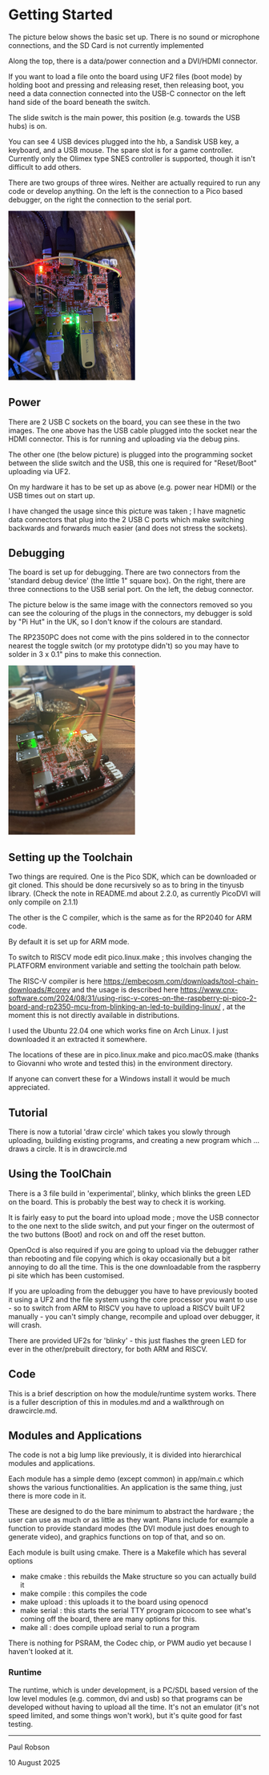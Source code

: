 # Getting Started

The picture below shows the basic set up. There is no sound or microphone connections, and the SD Card is not currently implemented

Along the top, there is a data/power connection and a DVI/HDMI connector. 

If you want to load a file onto the board using UF2 files (boot mode) by holding boot and pressing and releasing reset, then releasing boot, you need a data connection connected into the USB-C connector on the left hand side of the board beneath the switch.

The slide switch is the main power, this position (e.g. towards the USB hubs) is on.

You can see 4 USB devices plugged into the hb, a Sandisk USB key, a keyboard, and a USB mouse. The spare slot is for a game controller. Currently only the Olimex type SNES controller is supported, though it isn't difficult to add others.

There are two groups of three wires. Neither are actually required to run any code or develop anything. On the left is the connection to a Pico based debugger, on the right the connection to the serial port.

<img src="./assets/wiring.jpg" alt="wiring" style="zoom: 33%;" />

## Power

There are 2 USB C sockets on the board, you can see these in the two images.  The one above has the USB cable plugged into the socket near the HDMI connector. This is for running and uploading via the debug pins.

The other one (the below picture) is plugged into the programming socket between the slide switch and the USB, this one is required for "Reset/Boot" uploading via UF2.

On my hardware it has to be set up as above (e.g. power near HDMI) or the USB times out on start up. 

I have changed the usage since this picture was taken ; I have magnetic data connectors that plug into the 2 USB C ports which make switching backwards and forwards much easier (and does not stress the sockets). 

## Debugging

The board is set up for debugging. There are two connectors from the 'standard debug device' (the little 1" square box). On the right, there are three connections to the USB serial port. On the left, the debug connector. 

The picture below is the same image with the connectors removed so you can see the colouring of the plugs in the connectors, my debugger is sold by "Pi Hut" in the UK, so I don't know if the colours are standard.

The RP2350PC does not come with the pins soldered in to the connector nearest the toggle switch (or my prototype didn't) so you may have to solder in 3 x 0.1" pins to make this connection.

<img src="./assets/Connections to RP2350PC.jpg" alt="Connections to RP2350PC" style="zoom: 33%;" />

## Setting up the Toolchain

Two things are required. One is the Pico SDK, which can be downloaded or git cloned. This should be done recursively so as to bring in the tinyusb library. (Check the note in README.md about 2.2.0, as currently PicoDVI will only compile on 2.1.1)

The other is the C compiler, which is the same as for the RP2040 for ARM code.

By default it is set up for ARM mode. 

To switch to RISCV mode edit pico.linux.make ; this involves changing the PLATFORM environment variable and setting the toolchain path below.

The RISC-V compiler is here https://embecosm.com/downloads/tool-chain-downloads/#corev and the usage is described here https://www.cnx-software.com/2024/08/31/using-risc-v-cores-on-the-raspberry-pi-pico-2-board-and-rp2350-mcu-from-blinking-an-led-to-building-linux/ , at the moment this is not directly available in distributions.

I used the Ubuntu 22.04 one which works fine on Arch Linux. I just downloaded it an extracted it somewhere.

The locations of these are in pico.linux.make and pico.macOS.make (thanks to Giovanni who wrote and tested this) in the environment directory. 

If anyone can convert these for a Windows install it would be much appreciated.

## Tutorial

There is now a tutorial 'draw circle' which takes you slowly through uploading, building existing programs, and creating a new program which ... draws a circle. It is in drawcircle.md

## Using the ToolChain

There is a 3 file build in 'experimental', blinky, which blinks the green LED on the board. This is probably the best way to check it is working. 

It is fairly easy to put the board into upload mode ; move the USB connector to the one next to the slide switch, and put your finger on the outermost of the two buttons (Boot) and rock on and off the reset button.

OpenOcd is also required if you are going to upload via the debugger rather than rebooting and file copying which is okay occasionally but a bit annoying to do all the time.  This is the one downloadable from the raspberry pi site which has been customised. 

If you are uploading from the debugger you have to have previously booted it using a UF2 and the file system using the core processor you want to use - so to switch from ARM to RISCV you have to upload a RISCV built UF2 manually - you can't simply change, recompile and upload over debugger, it will crash.

There are provided UF2s for 'blinky' - this just flashes the green LED for ever in the other/prebuilt directory, for both ARM and RISCV.

## Code

This is a brief description on how the module/runtime system works. There is a fuller description of this in modules.md and a walkthrough on drawcircle.md.

## Modules and Applications

The code is not a big lump like previously, it is divided into hierarchical modules and applications.

Each module has a simple demo (except common) in app/main.c which shows the various functionalities. An application is the same thing, just there is more code in it.

These are designed to do the bare minimum to abstract the hardware ; the user can use as much or as little as they want. Plans include for example a function to provide standard modes (the DVI module just does enough to generate video), and graphics functions on top of that, and so on.

Each module is built using cmake. There is a Makefile which has several options 

- make cmake : this rebuilds the Make structure so you can actually build it
- make compile : this compiles the code
- make upload : this uploads it to the board using openocd
- make serial : this starts the serial TTY program picocom to see what's coming off the board, there are many options for this.
- make all : does compile upload serial to run a program

There is nothing for PSRAM, the Codec chip, or PWM audio yet because I haven't looked at it.

### Runtime

The runtime, which is under development, is a PC/SDL based version of the low level modules (e.g. common, dvi and usb) so that programs can be developed without having to upload all the time. It's not an emulator (it's not speed limited, and some things won't work), but it's quite good for fast testing.

------

Paul Robson

10 August 2025